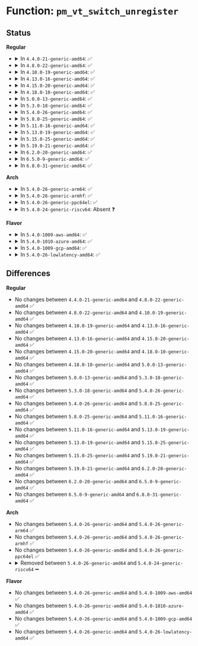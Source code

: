 # Function: <code>pm_vt_switch_unregister</code>

## Status
<b>Regular</b>
<ul>
<li>
<details>
<summary>In <code>4.4.0-21-generic-amd64</code>: ✅</summary>

```c
void pm_vt_switch_unregister(struct device * dev)
```

```json
{
  "name": "pm_vt_switch_unregister",
  "collision_type": "Unique Global",
  "inline_type": "No",
  "funcs": [
    {
      "addr": 18446744071579686816,
      "name": "pm_vt_switch_unregister",
      "external": true,
      "loc": "kernel/power/console.c:77",
      "file": "kernel/power/console.c",
      "inline": "seen, unknown",
      "caller_inline": [],
      "caller_func": [
        "drivers/video/fbdev/core/fbmem.c:do_unregister_framebuffer"
      ]
    }
  ],
  "symbols": [
    {
      "addr": 18446744071579686816,
      "name": "pm_vt_switch_unregister",
      "section": ".text",
      "bind": "STB_GLOBAL",
      "size": 143
    }
  ]
}
```
</details>
</li>
<li>
<details>
<summary>In <code>4.8.0-22-generic-amd64</code>: ✅</summary>

```c
void pm_vt_switch_unregister(struct device * dev)
```

```json
{
  "name": "pm_vt_switch_unregister",
  "collision_type": "Unique Global",
  "inline_type": "No",
  "funcs": [
    {
      "addr": 18446744071579705984,
      "name": "pm_vt_switch_unregister",
      "external": true,
      "loc": "kernel/power/console.c:77",
      "file": "kernel/power/console.c",
      "inline": "seen, unknown",
      "caller_inline": [],
      "caller_func": [
        "drivers/video/fbdev/core/fbmem.c:do_unregister_framebuffer"
      ]
    }
  ],
  "symbols": [
    {
      "addr": 18446744071579705984,
      "name": "pm_vt_switch_unregister",
      "section": ".text",
      "bind": "STB_GLOBAL",
      "size": 143
    }
  ]
}
```
</details>
</li>
<li>
<details>
<summary>In <code>4.10.0-19-generic-amd64</code>: ✅</summary>

```c
void pm_vt_switch_unregister(struct device * dev)
```

```json
{
  "name": "pm_vt_switch_unregister",
  "collision_type": "Unique Global",
  "inline_type": "No",
  "funcs": [
    {
      "addr": 18446744071579733552,
      "name": "pm_vt_switch_unregister",
      "external": true,
      "loc": "kernel/power/console.c:77",
      "file": "kernel/power/console.c",
      "inline": "seen, unknown",
      "caller_inline": [],
      "caller_func": [
        "drivers/video/fbdev/core/fbmem.c:do_unregister_framebuffer"
      ]
    }
  ],
  "symbols": [
    {
      "addr": 18446744071579733552,
      "name": "pm_vt_switch_unregister",
      "section": ".text",
      "bind": "STB_GLOBAL",
      "size": 143
    }
  ]
}
```
</details>
</li>
<li>
<details>
<summary>In <code>4.13.0-16-generic-amd64</code>: ✅</summary>

```c
void pm_vt_switch_unregister(struct device * dev)
```

```json
{
  "name": "pm_vt_switch_unregister",
  "collision_type": "Unique Global",
  "inline_type": "No",
  "funcs": [
    {
      "addr": 18446744071579729456,
      "name": "pm_vt_switch_unregister",
      "external": true,
      "loc": "kernel/power/console.c:77",
      "file": "kernel/power/console.c",
      "inline": "seen, unknown",
      "caller_inline": [],
      "caller_func": [
        "drivers/video/fbdev/core/fbmem.c:do_unregister_framebuffer"
      ]
    }
  ],
  "symbols": [
    {
      "addr": 18446744071579729456,
      "name": "pm_vt_switch_unregister",
      "section": ".text",
      "bind": "STB_GLOBAL",
      "size": 139
    }
  ]
}
```
</details>
</li>
<li>
<details>
<summary>In <code>4.15.0-20-generic-amd64</code>: ✅</summary>

```c
void pm_vt_switch_unregister(struct device * dev)
```

```json
{
  "name": "pm_vt_switch_unregister",
  "collision_type": "Unique Global",
  "inline_type": "No",
  "funcs": [
    {
      "addr": 18446744071579762464,
      "name": "pm_vt_switch_unregister",
      "external": true,
      "loc": "kernel/power/console.c:78",
      "file": "kernel/power/console.c",
      "inline": "seen, unknown",
      "caller_inline": [],
      "caller_func": [
        "drivers/video/fbdev/core/fbmem.c:do_unregister_framebuffer"
      ]
    }
  ],
  "symbols": [
    {
      "addr": 18446744071579762464,
      "name": "pm_vt_switch_unregister",
      "section": ".text",
      "bind": "STB_GLOBAL",
      "size": 139
    }
  ]
}
```
</details>
</li>
<li>
<details>
<summary>In <code>4.18.0-10-generic-amd64</code>: ✅</summary>

```c
void pm_vt_switch_unregister(struct device * dev)
```

```json
{
  "name": "pm_vt_switch_unregister",
  "collision_type": "Unique Global",
  "inline_type": "No",
  "funcs": [
    {
      "addr": 18446744071579796960,
      "name": "pm_vt_switch_unregister",
      "external": true,
      "loc": "kernel/power/console.c:78",
      "file": "kernel/power/console.c",
      "inline": "seen, unknown",
      "caller_inline": [],
      "caller_func": [
        "drivers/video/fbdev/core/fbmem.c:do_unregister_framebuffer"
      ]
    }
  ],
  "symbols": [
    {
      "addr": 18446744071579796960,
      "name": "pm_vt_switch_unregister",
      "section": ".text",
      "bind": "STB_GLOBAL",
      "size": 139
    }
  ]
}
```
</details>
</li>
<li>
<details>
<summary>In <code>5.0.0-13-generic-amd64</code>: ✅</summary>

```c
void pm_vt_switch_unregister(struct device * dev)
```

```json
{
  "name": "pm_vt_switch_unregister",
  "collision_type": "Unique Global",
  "inline_type": "No",
  "funcs": [
    {
      "addr": 18446744071579843568,
      "name": "pm_vt_switch_unregister",
      "external": true,
      "loc": "kernel/power/console.c:78",
      "file": "kernel/power/console.c",
      "inline": "seen, unknown",
      "caller_inline": [],
      "caller_func": [
        "drivers/video/fbdev/core/fbmem.c:do_unregister_framebuffer"
      ]
    }
  ],
  "symbols": [
    {
      "addr": 18446744071579843568,
      "name": "pm_vt_switch_unregister",
      "section": ".text",
      "bind": "STB_GLOBAL",
      "size": 139
    }
  ]
}
```
</details>
</li>
<li>
<details>
<summary>In <code>5.3.0-18-generic-amd64</code>: ✅</summary>

```c
void pm_vt_switch_unregister(struct device * dev)
```

```json
{
  "name": "pm_vt_switch_unregister",
  "collision_type": "Unique Global",
  "inline_type": "No",
  "funcs": [
    {
      "addr": 18446744071579877600,
      "name": "pm_vt_switch_unregister",
      "external": true,
      "loc": "kernel/power/console.c:78",
      "file": "kernel/power/console.c",
      "inline": "seen, unknown",
      "caller_inline": [],
      "caller_func": [
        "drivers/video/fbdev/core/fbmem.c:unlink_framebuffer"
      ]
    }
  ],
  "symbols": [
    {
      "addr": 18446744071579877600,
      "name": "pm_vt_switch_unregister",
      "section": ".text",
      "bind": "STB_GLOBAL",
      "size": 124
    }
  ]
}
```
</details>
</li>
<li>
<details>
<summary>In <code>5.4.0-26-generic-amd64</code>: ✅</summary>

```c
void pm_vt_switch_unregister(struct device * dev)
```

```json
{
  "name": "pm_vt_switch_unregister",
  "collision_type": "Unique Global",
  "inline_type": "No",
  "funcs": [
    {
      "addr": 18446744071579927808,
      "name": "pm_vt_switch_unregister",
      "external": true,
      "loc": "kernel/power/console.c:78",
      "file": "kernel/power/console.c",
      "inline": "seen, unknown",
      "caller_inline": [],
      "caller_func": [
        "drivers/video/fbdev/core/fbmem.c:unlink_framebuffer"
      ]
    }
  ],
  "symbols": [
    {
      "addr": 18446744071579927808,
      "name": "pm_vt_switch_unregister",
      "section": ".text",
      "bind": "STB_GLOBAL",
      "size": 124
    }
  ]
}
```
</details>
</li>
<li>
<details>
<summary>In <code>5.8.0-25-generic-amd64</code>: ✅</summary>

```c
void pm_vt_switch_unregister(struct device * dev)
```

```json
{
  "name": "pm_vt_switch_unregister",
  "collision_type": "Unique Global",
  "inline_type": "No",
  "funcs": [
    {
      "addr": 18446744071579971824,
      "name": "pm_vt_switch_unregister",
      "external": true,
      "loc": "kernel/power/console.c:78",
      "file": "kernel/power/console.c",
      "inline": "seen, unknown",
      "caller_inline": [],
      "caller_func": [
        "drivers/video/fbdev/core/fbmem.c:do_unregister_framebuffer"
      ]
    }
  ],
  "symbols": [
    {
      "addr": 18446744071579971824,
      "name": "pm_vt_switch_unregister",
      "section": ".text",
      "bind": "STB_GLOBAL",
      "size": 114
    }
  ]
}
```
</details>
</li>
<li>
<details>
<summary>In <code>5.11.0-16-generic-amd64</code>: ✅</summary>

```c
void pm_vt_switch_unregister(struct device * dev)
```

```json
{
  "name": "pm_vt_switch_unregister",
  "collision_type": "Unique Global",
  "inline_type": "No",
  "funcs": [
    {
      "addr": 18446744071579959616,
      "name": "pm_vt_switch_unregister",
      "external": true,
      "loc": "kernel/power/console.c:78",
      "file": "kernel/power/console.c",
      "inline": "seen, unknown",
      "caller_inline": [],
      "caller_func": [
        "drivers/video/fbdev/core/fbmem.c:do_unregister_framebuffer"
      ]
    }
  ],
  "symbols": [
    {
      "addr": 18446744071579959616,
      "name": "pm_vt_switch_unregister",
      "section": ".text",
      "bind": "STB_GLOBAL",
      "size": 114
    }
  ]
}
```
</details>
</li>
<li>
<details>
<summary>In <code>5.13.0-19-generic-amd64</code>: ✅</summary>

```c
void pm_vt_switch_unregister(struct device * dev)
```

```json
{
  "name": "pm_vt_switch_unregister",
  "collision_type": "Unique Global",
  "inline_type": "No",
  "funcs": [
    {
      "addr": 18446744071579962240,
      "name": "pm_vt_switch_unregister",
      "external": true,
      "loc": "kernel/power/console.c:78",
      "file": "kernel/power/console.c",
      "inline": "seen, unknown",
      "caller_inline": [],
      "caller_func": [
        "drivers/video/fbdev/core/fbmem.c:do_unregister_framebuffer"
      ]
    }
  ],
  "symbols": [
    {
      "addr": 18446744071579962240,
      "name": "pm_vt_switch_unregister",
      "section": ".text",
      "bind": "STB_GLOBAL",
      "size": 114
    }
  ]
}
```
</details>
</li>
<li>
<details>
<summary>In <code>5.15.0-25-generic-amd64</code>: ✅</summary>

```c
void pm_vt_switch_unregister(struct device * dev)
```

```json
{
  "name": "pm_vt_switch_unregister",
  "collision_type": "Unique Global",
  "inline_type": "No",
  "funcs": [
    {
      "addr": 18446744071580091856,
      "name": "pm_vt_switch_unregister",
      "external": true,
      "loc": "kernel/power/console.c:78",
      "file": "kernel/power/console.c",
      "inline": "seen, unknown",
      "caller_inline": [],
      "caller_func": [
        "drivers/video/fbdev/core/fbmem.c:do_unregister_framebuffer"
      ]
    }
  ],
  "symbols": [
    {
      "addr": 18446744071580091856,
      "name": "pm_vt_switch_unregister",
      "section": ".text",
      "bind": "STB_GLOBAL",
      "size": 114
    }
  ]
}
```
</details>
</li>
<li>
<details>
<summary>In <code>5.19.0-21-generic-amd64</code>: ✅</summary>

```c
void pm_vt_switch_unregister(struct device * dev)
```

```json
{
  "name": "pm_vt_switch_unregister",
  "collision_type": "Unique Global",
  "inline_type": "No",
  "funcs": [
    {
      "addr": 18446744071580229024,
      "name": "pm_vt_switch_unregister",
      "external": true,
      "loc": "kernel/power/console.c:78",
      "file": "kernel/power/console.c",
      "inline": "seen, unknown",
      "caller_inline": [],
      "caller_func": [
        "drivers/video/fbdev/core/fbmem.c:do_unregister_framebuffer"
      ]
    }
  ],
  "symbols": [
    {
      "addr": 18446744071580229024,
      "name": "pm_vt_switch_unregister",
      "section": ".text",
      "bind": "STB_GLOBAL",
      "size": 124
    }
  ]
}
```
</details>
</li>
<li>
<details>
<summary>In <code>6.2.0-20-generic-amd64</code>: ✅</summary>

```c
void pm_vt_switch_unregister(struct device * dev)
```

```json
{
  "name": "pm_vt_switch_unregister",
  "collision_type": "Unique Global",
  "inline_type": "No",
  "funcs": [
    {
      "addr": 18446744071580420944,
      "name": "pm_vt_switch_unregister",
      "external": true,
      "loc": "kernel/power/console.c:78",
      "file": "kernel/power/console.c",
      "inline": "seen, unknown",
      "caller_inline": [],
      "caller_func": [
        "drivers/video/fbdev/core/fbmem.c:unregister_framebuffer"
      ]
    }
  ],
  "symbols": [
    {
      "addr": 18446744071580420944,
      "name": "pm_vt_switch_unregister",
      "section": ".text",
      "bind": "STB_GLOBAL",
      "size": 124
    }
  ]
}
```
</details>
</li>
<li>
<details>
<summary>In <code>6.5.0-9-generic-amd64</code>: ✅</summary>

```c
void pm_vt_switch_unregister(struct device * dev)
```

```json
{
  "name": "pm_vt_switch_unregister",
  "collision_type": "Unique Global",
  "inline_type": "No",
  "funcs": [
    {
      "addr": 18446744071580490304,
      "name": "pm_vt_switch_unregister",
      "external": true,
      "loc": "kernel/power/console.c:78",
      "file": "kernel/power/console.c",
      "inline": "seen, unknown",
      "caller_inline": [],
      "caller_func": [
        "drivers/video/fbdev/core/fbmem.c:unregister_framebuffer"
      ]
    }
  ],
  "symbols": [
    {
      "addr": 18446744071580490304,
      "name": "pm_vt_switch_unregister",
      "section": ".text",
      "bind": "STB_GLOBAL",
      "size": 124
    }
  ]
}
```
</details>
</li>
<li>
<details>
<summary>In <code>6.8.0-31-generic-amd64</code>: ✅</summary>

```c
void pm_vt_switch_unregister(struct device * dev)
```

```json
{
  "name": "pm_vt_switch_unregister",
  "collision_type": "Unique Global",
  "inline_type": "No",
  "funcs": [
    {
      "addr": 18446744071580550192,
      "name": "pm_vt_switch_unregister",
      "external": true,
      "loc": "kernel/power/console.c:78",
      "file": "kernel/power/console.c",
      "inline": "seen, unknown",
      "caller_inline": [],
      "caller_func": [
        "drivers/video/fbdev/core/fbmem.c:unregister_framebuffer"
      ]
    }
  ],
  "symbols": [
    {
      "addr": 18446744071580550192,
      "name": "pm_vt_switch_unregister",
      "section": ".text",
      "bind": "STB_GLOBAL",
      "size": 124
    }
  ]
}
```
</details>
</li>
</ul>
<b>Arch</b>
<ul>
<li>
<details>
<summary>In <code>5.4.0-26-generic-arm64</code>: ✅</summary>

```c
void pm_vt_switch_unregister(struct device * dev)
```

```json
{
  "name": "pm_vt_switch_unregister",
  "collision_type": "Unique Global",
  "inline_type": "No",
  "funcs": [
    {
      "addr": 18446603336491136968,
      "name": "pm_vt_switch_unregister",
      "external": true,
      "loc": "kernel/power/console.c:78",
      "file": "kernel/power/console.c",
      "inline": "seen, unknown",
      "caller_inline": [],
      "caller_func": [
        "drivers/video/fbdev/core/fbmem.c:unlink_framebuffer"
      ]
    }
  ],
  "symbols": [
    {
      "addr": 18446603336491136968,
      "name": "pm_vt_switch_unregister",
      "section": ".text",
      "bind": "STB_GLOBAL",
      "size": 156
    }
  ]
}
```
</details>
</li>
<li>
<details>
<summary>In <code>5.4.0-26-generic-armhf</code>: ✅</summary>

```c
void pm_vt_switch_unregister(struct device * dev)
```

```json
{
  "name": "pm_vt_switch_unregister",
  "collision_type": "Unique Global",
  "inline_type": "No",
  "funcs": [
    {
      "addr": 3225134052,
      "name": "pm_vt_switch_unregister",
      "external": true,
      "loc": "kernel/power/console.c:78",
      "file": "kernel/power/console.c",
      "inline": "seen, unknown",
      "caller_inline": [],
      "caller_func": [
        "drivers/video/fbdev/core/fbmem.c:unlink_framebuffer"
      ]
    }
  ],
  "symbols": [
    {
      "addr": 3225134052,
      "name": "pm_vt_switch_unregister",
      "section": ".text",
      "bind": "STB_GLOBAL",
      "size": 132
    }
  ]
}
```
</details>
</li>
<li>
<details>
<summary>In <code>5.4.0-26-generic-ppc64el</code>: ✅</summary>

```c
void pm_vt_switch_unregister(struct device * dev)
```

```json
{
  "name": "pm_vt_switch_unregister",
  "collision_type": "Unique Global",
  "inline_type": "No",
  "funcs": [
    {
      "addr": 13835058055284029344,
      "name": "pm_vt_switch_unregister",
      "external": true,
      "loc": "kernel/power/console.c:78",
      "file": "kernel/power/console.c",
      "inline": "seen, unknown",
      "caller_inline": [],
      "caller_func": [
        "drivers/video/fbdev/core/fbmem.c:unlink_framebuffer"
      ]
    }
  ],
  "symbols": [
    {
      "addr": 13835058055284029344,
      "name": "pm_vt_switch_unregister",
      "section": ".text",
      "bind": "STB_GLOBAL",
      "size": 228
    }
  ]
}
```
</details>
</li>
<li>
<details>
<summary>In <code>5.4.0-24-generic-riscv64</code>: Absent ❓</summary>

```json
{
  "name": "pm_vt_switch_unregister",
  "collision_type": "Unique Static",
  "inline_type": "Full",
  "funcs": [
    {
      "addr": 0,
      "name": "pm_vt_switch_unregister",
      "external": false,
      "loc": "include/linux/pm.h:33",
      "file": "drivers/video/fbdev/core/fbmem.c",
      "inline": "declared, inlined",
      "caller_inline": [],
      "caller_func": []
    }
  ],
  "symbols": []
}
```
</details>
</li>
</ul>
<b>Flavor</b>
<ul>
<li>
<details>
<summary>In <code>5.4.0-1009-aws-amd64</code>: ✅</summary>

```c
void pm_vt_switch_unregister(struct device * dev)
```

```json
{
  "name": "pm_vt_switch_unregister",
  "collision_type": "Unique Global",
  "inline_type": "No",
  "funcs": [
    {
      "addr": 18446744071579899456,
      "name": "pm_vt_switch_unregister",
      "external": true,
      "loc": "kernel/power/console.c:78",
      "file": "kernel/power/console.c",
      "inline": "seen, unknown",
      "caller_inline": [],
      "caller_func": [
        "drivers/video/fbdev/core/fbmem.c:unlink_framebuffer"
      ]
    }
  ],
  "symbols": [
    {
      "addr": 18446744071579899456,
      "name": "pm_vt_switch_unregister",
      "section": ".text",
      "bind": "STB_GLOBAL",
      "size": 124
    }
  ]
}
```
</details>
</li>
<li>
<details>
<summary>In <code>5.4.0-1010-azure-amd64</code>: ✅</summary>

```c
void pm_vt_switch_unregister(struct device * dev)
```

```json
{
  "name": "pm_vt_switch_unregister",
  "collision_type": "Unique Global",
  "inline_type": "No",
  "funcs": [
    {
      "addr": 18446744071579834880,
      "name": "pm_vt_switch_unregister",
      "external": true,
      "loc": "kernel/power/console.c:78",
      "file": "kernel/power/console.c",
      "inline": "seen, unknown",
      "caller_inline": [],
      "caller_func": [
        "drivers/video/fbdev/core/fbmem.c:unlink_framebuffer"
      ]
    }
  ],
  "symbols": [
    {
      "addr": 18446744071579834880,
      "name": "pm_vt_switch_unregister",
      "section": ".text",
      "bind": "STB_GLOBAL",
      "size": 124
    }
  ]
}
```
</details>
</li>
<li>
<details>
<summary>In <code>5.4.0-1009-gcp-amd64</code>: ✅</summary>

```c
void pm_vt_switch_unregister(struct device * dev)
```

```json
{
  "name": "pm_vt_switch_unregister",
  "collision_type": "Unique Global",
  "inline_type": "No",
  "funcs": [
    {
      "addr": 18446744071579888080,
      "name": "pm_vt_switch_unregister",
      "external": true,
      "loc": "kernel/power/console.c:78",
      "file": "kernel/power/console.c",
      "inline": "seen, unknown",
      "caller_inline": [],
      "caller_func": [
        "drivers/video/fbdev/core/fbmem.c:unlink_framebuffer"
      ]
    }
  ],
  "symbols": [
    {
      "addr": 18446744071579888080,
      "name": "pm_vt_switch_unregister",
      "section": ".text",
      "bind": "STB_GLOBAL",
      "size": 124
    }
  ]
}
```
</details>
</li>
<li>
<details>
<summary>In <code>5.4.0-26-lowlatency-amd64</code>: ✅</summary>

```c
void pm_vt_switch_unregister(struct device * dev)
```

```json
{
  "name": "pm_vt_switch_unregister",
  "collision_type": "Unique Global",
  "inline_type": "No",
  "funcs": [
    {
      "addr": 18446744071579933840,
      "name": "pm_vt_switch_unregister",
      "external": true,
      "loc": "kernel/power/console.c:78",
      "file": "kernel/power/console.c",
      "inline": "seen, unknown",
      "caller_inline": [],
      "caller_func": [
        "drivers/video/fbdev/core/fbmem.c:unlink_framebuffer"
      ]
    }
  ],
  "symbols": [
    {
      "addr": 18446744071579933840,
      "name": "pm_vt_switch_unregister",
      "section": ".text",
      "bind": "STB_GLOBAL",
      "size": 124
    }
  ]
}
```
</details>
</li>
</ul>

## Differences
<b>Regular</b>
<ul>
<li>
No changes between <code>4.4.0-21-generic-amd64</code> and <code>4.8.0-22-generic-amd64</code> ✅
</li>
<li>
No changes between <code>4.8.0-22-generic-amd64</code> and <code>4.10.0-19-generic-amd64</code> ✅
</li>
<li>
No changes between <code>4.10.0-19-generic-amd64</code> and <code>4.13.0-16-generic-amd64</code> ✅
</li>
<li>
No changes between <code>4.13.0-16-generic-amd64</code> and <code>4.15.0-20-generic-amd64</code> ✅
</li>
<li>
No changes between <code>4.15.0-20-generic-amd64</code> and <code>4.18.0-10-generic-amd64</code> ✅
</li>
<li>
No changes between <code>4.18.0-10-generic-amd64</code> and <code>5.0.0-13-generic-amd64</code> ✅
</li>
<li>
No changes between <code>5.0.0-13-generic-amd64</code> and <code>5.3.0-18-generic-amd64</code> ✅
</li>
<li>
No changes between <code>5.3.0-18-generic-amd64</code> and <code>5.4.0-26-generic-amd64</code> ✅
</li>
<li>
No changes between <code>5.4.0-26-generic-amd64</code> and <code>5.8.0-25-generic-amd64</code> ✅
</li>
<li>
No changes between <code>5.8.0-25-generic-amd64</code> and <code>5.11.0-16-generic-amd64</code> ✅
</li>
<li>
No changes between <code>5.11.0-16-generic-amd64</code> and <code>5.13.0-19-generic-amd64</code> ✅
</li>
<li>
No changes between <code>5.13.0-19-generic-amd64</code> and <code>5.15.0-25-generic-amd64</code> ✅
</li>
<li>
No changes between <code>5.15.0-25-generic-amd64</code> and <code>5.19.0-21-generic-amd64</code> ✅
</li>
<li>
No changes between <code>5.19.0-21-generic-amd64</code> and <code>6.2.0-20-generic-amd64</code> ✅
</li>
<li>
No changes between <code>6.2.0-20-generic-amd64</code> and <code>6.5.0-9-generic-amd64</code> ✅
</li>
<li>
No changes between <code>6.5.0-9-generic-amd64</code> and <code>6.8.0-31-generic-amd64</code> ✅
</li>
</ul>
<b>Arch</b>
<ul>
<li>
No changes between <code>5.4.0-26-generic-amd64</code> and <code>5.4.0-26-generic-arm64</code> ✅
</li>
<li>
No changes between <code>5.4.0-26-generic-amd64</code> and <code>5.4.0-26-generic-armhf</code> ✅
</li>
<li>
No changes between <code>5.4.0-26-generic-amd64</code> and <code>5.4.0-26-generic-ppc64el</code> ✅
</li>
<li>
<details>
<summary>Removed between <code>5.4.0-26-generic-amd64</code> and <code>5.4.0-24-generic-riscv64</code> ➖</summary>

```c
void pm_vt_switch_unregister(struct device * dev)
```
</details>
</li>
</ul>
<b>Flavor</b>
<ul>
<li>
No changes between <code>5.4.0-26-generic-amd64</code> and <code>5.4.0-1009-aws-amd64</code> ✅
</li>
<li>
No changes between <code>5.4.0-26-generic-amd64</code> and <code>5.4.0-1010-azure-amd64</code> ✅
</li>
<li>
No changes between <code>5.4.0-26-generic-amd64</code> and <code>5.4.0-1009-gcp-amd64</code> ✅
</li>
<li>
No changes between <code>5.4.0-26-generic-amd64</code> and <code>5.4.0-26-lowlatency-amd64</code> ✅
</li>
</ul>
